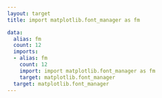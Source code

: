 ```yaml
---
layout: target
title: import matplotlib.font_manager as fm

data:
  alias: fm
  count: 12
  imports:
  - alias: fm
    count: 12
    import: import matplotlib.font_manager as fm
    target: matplotlib.font_manager
  target: matplotlib.font_manager
---
```

